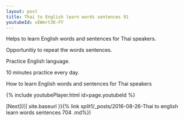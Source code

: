 ```yaml
---
layout: post
title: Thai to English learn words sentences 91 
youtubeId: vEWmrt3K-FY
---
```

 
 
Helps to learn English words and sentences for Thai speakers.

Opportunitiy to repeat the words sentences. 

Practice English language. 
 
10 minutes practice every day. 
 
How to learn English words and sentences for Thai speakers 
 
{% include youtubePlayer.html id=page.youtubeId %}
 
 
[Next]({{ site.baseurl }}{% link  split1/_posts/2016-08-26-Thai to english learn words sentences 704 .md%})
 
